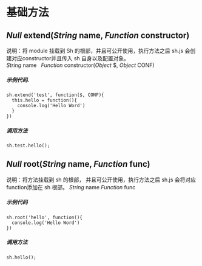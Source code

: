 # 基础方法

## *Null* extend(*String* name, *Function* constructor)
说明：将 module 挂载到 Sh 的根部，并且可公开使用，执行方法之后 sh.js 会创建对应constructor并且传入 sh 自身以及配置对象。  
*String* name  
*Function* constructor(*Object* $, *Object* CONF)  
##### 示例代码. 
```  
sh.extend('test', function($, CONF){  
  this.hello = function(){
    console.log('Hello Word')
  }
})   
```
##### 调用方法
`sh.test.hello();`
  
  
## *Null* root(*String* name, *Function* func)
说明：将方法挂载到 sh 的根部， 并且可公开使用，执行方法之后 sh.js 会将对应function添加在 sh 根部。
*String* name
*Function* func
##### 示例代码
```
sh.root('hello', function(){
  console.log('Hello Word')
})
```
##### 调用方法
`sh.hello();`








